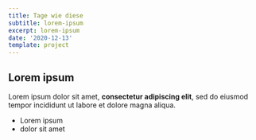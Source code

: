 ```yaml
---
title: Tage wie diese
subtitle: lorem-ipsum
excerpt: lorem-ipsum
date: '2020-12-13'
template: project
---
```

## Lorem ipsum

Lorem ipsum dolor sit amet, **consectetur adipiscing elit**, sed do eiusmod tempor incididunt ut labore et dolore magna aliqua.

- Lorem ipsum
- dolor sit amet